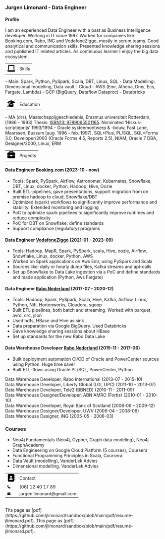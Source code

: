 <head>
   <meta name="robots" content="noindex">
</head>

### Jurgen Limonard - Data Engineer

#### Profile
I am an experienced Data Engineer with a past as Business Intelligence developer. Working in IT since 1997. Worked for companies like Booking.com, Rabo, ING and VodafoneZiggo, mostly in scrum teams. 
Good analytical and communication skills. Presented knowledge sharing sessions and published IT related articles. As continuous learner I enjoy the big data ecosystem.

<table>
  <tr>
    <td>
    <img src="img/laptop-solid.svg" width="25" height="25" alt="Skills"></td>
    <td>Skills</td>
  </tr>
</table>
- Main: Spark, Python, PySpark, Scala, DBT, Linux, SQL
- Data Modelling: Dimensional modelling, Data vault
- Cloud
   - AWS (Emr, Athena, Dms, Ecs, Fargate, Lambda)
   - GCP (BigQuery, Dataflow Dataproc)
   - Databricks


<table>
  <tr>
    <td>
    <img src="img/graduation-cap-solid.svg" width="25" height="25" alt="Education"></td>
    <td>Education</td>
  </tr>
</table>
- MA (drs), Maatschappijgeschiedenis, Erasmus universiteit Rotterdam, [1986 - 1993]
Thesis: <a href="https://verloren.nl/Webshop/Detail/catid/22584/eid/25786/de-vertrouwde-van-mijn-hart" target="_blank">ISBN13: 9789065501165</a>. Nominated ‘Hiskus-scriptieprijs’ 1993/1994			        		
- Oracle systeemontwerp & -bouw, Fast Lane, Maarssen, Bussum
[aug. 1996 - feb. 1997]. SQL*Plus, PL/SQL, SQL*Forms 3.0, Developer/2000 (Oracle Forms 4.5, Reports 2.5), NIAM, Oracle 7 DBA, Designer/2000, Linux, ERM
<BR>

<table>
  <tr>
    <td>
    <img src="img/briefcase-solid.svg" width="25" height="25" alt="Projects"></td>
    <td>Projects</td>
  </tr>
</table>

#### Data Engineer <a href="https://www.Booking.com/" target="_blank">Booking.com</a> (2023-10 - now)
- Tools: Spark, PySpark, Airflow, Astronomer, Kubernetes, Snowflake, DBT, Linux, docker, Python, Hadoop, Hive, Oozie
- Built ETL-pipelines, gave presentations, support migration from on premise hadoop to cloud, Snowflake/DBT
- Optimized (spark) workflows to significantly improve performance and stability. Extended monitoring and logging
- PoC to optimize spark pipelines to significantly improve runtimes and reduce complexity
- PoC for DBT on Snowflake; define standards
- Support compliance (regulatory) programs

#### Data Engineer <a href="https://www.vodafoneziggo.nl/" target="_blank">VodafoneZiggo</a> (2021-01 - 2023-09)
- Tools: Hadoop, MapR, Spark, PySpark, scala, Hive, oozie, Airflow, Snowflake, Linux, docker, Python, AWS
- Worked on Spark applications on Aws Emr, using PySpark and Scala
- Sources like: daily or hourly dump files, Kafka streams and api-calls
- Set up Snowflake to Data Lake ingestion via a PoC and define standards and made application (Python, Aws Fargate)


#### Data Engineer <a href="https://www.rabobank.nl/" target="_blank">Rabo Nederland</a> (2017-07 - 2020-12)
- Tools: Hadoop, Spark, PySpark, Scala, Hive, Kafka, Airflow, Linux, Python, Nifi, Hortonworks, Cloudera, sqoop
- Built ETL pipelines, both batch and streaming. Worked with parquet, avro, orc, json
- Used hdfs, HBase and Hive as sink
- Data preparation via Google BigQuery. Used Databricks
- Gave knowledge sharing sessions about HBase
- Set up standards for the new Rabo Data Lake

#### Data Warehouse Developer <a href="https://www.rabobank.nl/" target="_blank">Rabo Nederland</a> (2015-11 - 2017-06)
- Built deployment automation CI/CD of Oracle and PowerCenter sources using Python. Huge time saver
-  Built ETL-flows using Oracle PL/SQL, PowerCenter, Python

Data Warehouse Developer, Rabo International (2013-07 - 2015-10)  
Data Warehouse Developer, Liberty Global (LGI, UPC) (2011-10 - 2013-07)  
Data Warehouse Developer, Tele2 (BBNED) (2010-11 - 2011-09)  
Data Warehouse Designer/Developer, ABN AMRO (Fortis) (2010-01 - 2010-10)   
Data Warehouse Developer, Royal Bank of Scotland (2008-06 – 2009-12)   
Data Warehouse Designer/Developer, UWV (2006-04 - 2008-06)  
Data Warehouse Designer, ING (2005-05 - 2006-03)    


### Courses
- Neo4j Fundamentals (Neo4j, Cypher, Graph data modeling), Neo4j GraphAcademy 
- Data Engineering on Google Cloud Platform (5 courses), Coursera 
- Functional Programming Principles in Scala, Coursera
- Data Vault (modelling), VanderLek Advies
- Dimensional modelling, VanderLek Advies


<table>
  <tr>
    <td>
    <img src="img/address-book-solid.svg" width="25" height="25" alt="Contact"></td>
    <td>Contact</td>
  </tr>
  <tr>
    <td>
    <img src="img/phone-solid.svg" width="10" height="10" alt="Phone"></td>
    <td>(06) 12 40 17 89</td>
  </tr>
  <tr>
    <td>
    <img src="img/envelope-solid.svg" width="10" height="10" alt="email"></td>
    <td>jurgen.limonard@gmail.com</td>
  </tr>
</table>

<BR>
Ths page as [pdf](https://github.com/jlimonard/sandbox/blob/main/pdf/resumé-jlimonard.pdf).
This page as [pdf](https://github.com/jlimonard/sandbox/blob/main/pdf/resumé-jlimonard.pdf).